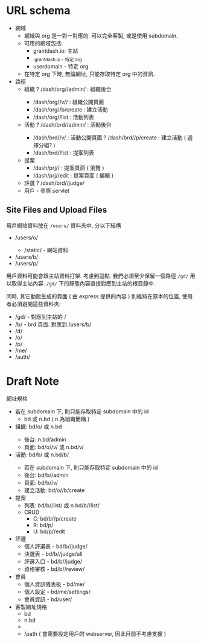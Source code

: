 # URL schema

 - 網域
   - 網域與 org 是一對一對應的. 可以完全客製, 或是使用 subdomain.
   - 可用的網域包括:
     - grantdash.io: 主站
     - <sub>.grantdash.io     - 特定 org 
     - userdomain             - 特定 org
   - 在特定 org 下時, 無論網址, 只能存取特定 org 中的資訊.
 - 路徑
   - 組織
     ? /dash/org/<slug>/admin/     : 組織後台
     - /dash/org/<slug>/v/<page>/  : 組織公開頁面
     - /dash/org/<slug>/b/create   : 建立活動
     - /dash/org/<slug>/list       : 活動列表
   - 活動
     ? /dash/brd/<slug>/admin/     : 活動後台
     - /dash/brd/<slug>/v/<page>   : 活動公開頁面
     ? /dash/brd/<slug>/p/create   : 建立活動 ( 選擇分組? )
     - /dash/brd/<slug>/list       : 提案列表
   - 提案
     - /dash/prj/<slug>/             : 提案頁面 ( 瀏覽 )
     - /dash/prj/<slug>/edit         : 提案頁面 ( 編輯 )
   - 評選
     ? /dash/brd/<slug>/judge/
   - 用戶 - 參照 servlet


## Site Files and Upload Files

用戶網站資料放在 `/users/` 資料夾中, 分以下結構
 - /users/o/<oid>
   - /static/ - 網站資料
 - /users/b/<bid>
 - /users/p/<pid>

用戶資料可能會跟主站資料打架. 考慮到這點, 我們必須至少保留一個路徑 `/gd/` 用以取得主站內容. `/gd/` 下的靜態內容直接對應到主站的根目錄中.

同時, 其它動態生成的頁面 ( 由 express 提供的內容 ) 則維持在原本的位置, 使用者必須避開這些資料夾:

 - /gd/ - 對應到主站的 /
 - /b/  - brd 頁面. 對應到 /users/b/<bid>
 - /d/
 - /o/
 - /p/
 - /me/
 - /auth/


# Draft Note

網址規格
 - 若在 subdomain 下, 則只能存取特定 subdomain 中的 id
   - bd 或 n.bd ( n 為組織簡稱 )
 - 組織: bd/o/<name> 或 n.bd
   - 後台: n.bd/admin
   - 頁面: bd/o/<name>/v/<page> 或 n.bd/v/<page>
 - 活動: bd/b/<id> 或 n.bd/b/<id>
   - 若在 subdomain 下, 則只能存取特定 subdomain 中的 id
   - 後台: bd/b/<id>/admin
   - 頁面: bd/b/<id>/v/<page>
   - 建立活動: bd/o/<name>/b/create
 - 提案
   - 列表: bd/b/<id>/list/<page> 或 n.bd/b/<id>/list/<page>
   - CRUD
     - C: bd/b/<id>/p/create
     - R: bd/p/<id>
     - U: bd/p/<id>/edit
 - 評選
   - 個人評選表 - bd/b/<id>/judge/<uid>
   - 決選表 -  bd/b/<id>/judge/all
   - 評選入口 - bd/b/<id>/judge/
   - 資格審核 - bd/b/<id>/review/
 - 會員
   - 個人資訊儀表板 - bd/me/
   - 個人設定 - bd/me/settings/
   - 會員資訊 - bd/user/<id>
 - 客製網址規格
   - bd
   - n.bd
   - <custom-domain>
   - <custom-domain>/path ( 會需要設定用戶的 webserver, 因此目前不考慮支援 )

